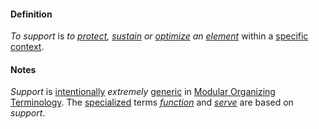 #### Definition

*To support* is *to [protect](https://github.com/gcassel/Modular-Organization-Terminology/blob/master/terms/protect.md), [sustain](https://github.com/gcassel/Modular-Organization-Terminology/blob/master/terms/sustain.md) or [optimize](https://github.com/gcassel/Modular-Organization-Terminology/blob/master/terms/optimize.md) an [element](https://github.com/gcassel/Modular-Organization-Terminology/blob/master/terms/element.md)* within a [specific](https://github.com/gcassel/Modular-Organization-Terminology/blob/master/terms/specific.md) [context](https://github.com/gcassel/Modular-Organization-Terminology/blob/master/terms/context.md). 

#### Notes

*Support* is [intentionally](https://github.com/gcassel/Modular-Organization-Terminology/blob/master/terms/intend.md) *extremely* [generic](https://github.com/gcassel/Modular-Organization-Terminology/blob/master/terms/generic.md) in [Modular Organizing Terminology](https://github.com/gcassel/Modular-Organizing-Terminology/).  The [specialized](https://github.com/gcassel/Modular-Organizing-Terminology/blob/master/terms/specialize.md) terms *[function](https://github.com/gcassel/Modular-Organizing-Terminology/blob/master/terms/function.md)* and *[serve](https://github.com/gcassel/Modular-Organizing-Terminology/blob/master/terms/serve.md)* are based on *support*.
